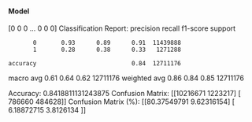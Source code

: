 #### Model
[0 0 0 ... 0 0 0]
Classification Report:
              precision    recall  f1-score   support

           0       0.93      0.89      0.91  11439888
           1       0.28      0.38      0.33   1271288

    accuracy                           0.84  12711176
   macro avg       0.61      0.64      0.62  12711176
weighted avg       0.86      0.84      0.85  12711176

Accuracy: 0.8418811131243875
Confusion Matrix:
[[10216671  1223217]
 [  786660   484628]]
Confusion Matrix (%):
[[80.37549791  9.62316154]
 [ 6.18872715  3.8126134 ]]
